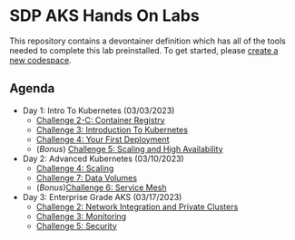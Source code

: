 # SDP AKS Hands On Labs
This repository contains a devontainer definition which has all of the tools needed to complete this lab preinstalled. To get started, please [create a new codespace](https://github.com/codespaces/new?hide_repo_select=true&ref=main&repo=605246858).

## Agenda
* Day 1: Intro To Kubernetes (03/03/2023)
  * [Challenge 2-C: Container Registry](https://microsoft.github.io/WhatTheHack/001-IntroToKubernetes/Student/Challenge-02C.html)
  * [Challenge 3: Introduction To Kubernetes](https://microsoft.github.io/WhatTheHack/001-IntroToKubernetes/Student/Challenge-03.html)
  * [Challenge 4: Your First Deployment](https://microsoft.github.io/WhatTheHack/001-IntroToKubernetes/Student/Challenge-04.html)
  * (*Bonus*) [Challenge 5: Scaling and High Availability](https://microsoft.github.io/WhatTheHack/001-IntroToKubernetes/Student/Challenge-05.html)
* Day 2: Advanced Kubernetes (03/10/2023)
  * [Challenge 4: Scaling](https://microsoft.github.io/WhatTheHack/023-AdvancedKubernetes/Student/04-scaling.html)
  * [Challenge 7: Data Volumes](https://microsoft.github.io/WhatTheHack/023-AdvancedKubernetes/Student/07-data-volumes.html)
  * (*Bonus*)[Challenge 6: Service Mesh](https://microsoft.github.io/WhatTheHack/023-AdvancedKubernetes/Student/06-service-mesh.html)
* Day 3: Enterprise Grade AKS (03/17/2023)
  * [Challenge 2: Network Integration and Private Clusters](https://microsoft.github.io/WhatTheHack/039-AKSEnterpriseGrade/Student/02-aks_private.html)
  * [Challenge 3: Monitoring](https://microsoft.github.io/WhatTheHack/039-AKSEnterpriseGrade/Student/03-aks_monitoring.html)
  * [Challenge 5: Security](https://microsoft.github.io/WhatTheHack/039-AKSEnterpriseGrade/Student/05-aks_security.html)

